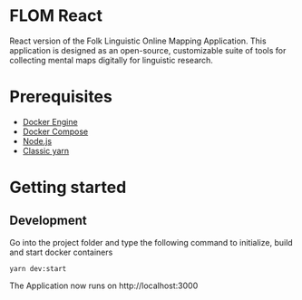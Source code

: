 # FLOM React
React version of the Folk Linguistic Online Mapping Application. This application is designed as an open-source, 
customizable suite of tools for collecting mental maps digitally for linguistic research.

# Prerequisites
* [Docker Engine](https://docs.docker.com/engine/install/)
* [Docker Compose](https://docs.docker.com/compose/install/)
* [Node.js](https://nodejs.org/en/download/)
* [Classic yarn](https://classic.yarnpkg.com/en/docs/install)


# Getting started

## Development
Go into the project folder and type the following command to initialize, build and start docker containers
```
yarn dev:start
```
The Application now runs on http://localhost:3000
